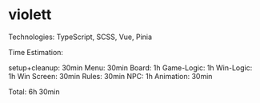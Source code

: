 # violett

Technologies: TypeScript, SCSS, Vue, Pinia

Time Estimation:

setup+cleanup: 30min
Menu: 30min
Board: 1h
Game-Logic: 1h
Win-Logic: 1h
Win Screen: 30min
Rules: 30min
NPC: 1h
Animation: 30min 

Total: 6h 30min

